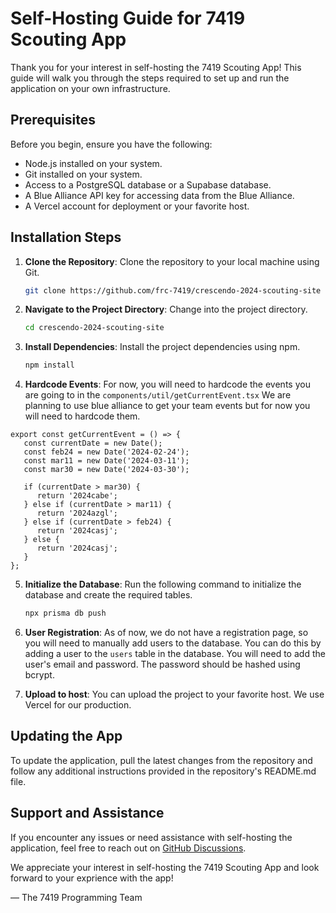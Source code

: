 # Self-Hosting Guide for 7419 Scouting App

Thank you for your interest in self-hosting the 7419 Scouting App! This guide will walk you through the steps required
to set up and run the application on your own infrastructure.

## Prerequisites

Before you begin, ensure you have the following:

- Node.js installed on your system.
- Git installed on your system.
- Access to a PostgreSQL database or a Supabase database.
- A Blue Alliance API key for accessing data from the Blue Alliance.
- A Vercel account for deployment or your favorite host.

## Installation Steps

1. **Clone the Repository**: Clone the repository to your local machine using Git.

    ```bash
    git clone https://github.com/frc-7419/crescendo-2024-scouting-site
    ```

2. **Navigate to the Project Directory**: Change into the project directory.

    ```bash
    cd crescendo-2024-scouting-site
    ```

3. **Install Dependencies**: Install the project dependencies using npm.

    ```bash
    npm install
    ```

4. **Hardcode Events**: For now, you will need to hardcode the events you are going to in
   the `components/util/getCurrentEvent.tsx` We are planning to use blue alliance to get your team events but for now
   you will need to hardcode them.

```tsx
export const getCurrentEvent = () => {
   const currentDate = new Date();
   const feb24 = new Date('2024-02-24');
   const mar11 = new Date('2024-03-11');
   const mar30 = new Date('2024-03-30');

   if (currentDate > mar30) {
      return '2024cabe';
   } else if (currentDate > mar11) {
      return '2024azgl';
   } else if (currentDate > feb24) {
      return '2024casj';
   } else {
      return '2024casj';
   }
};
```

5. **Initialize the Database**: Run the following command to initialize the database and create the required tables.

    ```bash
    npx prisma db push
    ```

6. **User Registration**: As of now, we do not have a registration page, so you will need to manually add users to the
   database. You can do this by adding a user to the `users` table in the database. You will need to add the user's
   email and password. The password should be hashed using bcrypt.

7. **Upload to host**: You can upload the project to your favorite host. We use Vercel for our production.

## Updating the App

To update the application, pull the latest changes from the repository and follow any additional instructions provided
in the repository's README.md file.

## Support and Assistance

If you encounter any issues or need assistance with self-hosting the application, feel free to reach out
on [GitHub Discussions](https://github.com/frc-7419/crescendo-2024-scouting-site/discussions).

We appreciate your interest in self-hosting the 7419 Scouting App and look forward to your exprience with the app!

— The 7419 Programming Team
